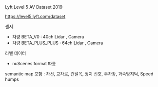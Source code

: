 Lyft Level 5 AV Dataset 2019



https://level5.lyft.com/dataset


센서 
- 차량 BETA_V0 : 40ch Lidar , Camera 
- 차량 BETA_PLUS_PLUS : 64ch Lidar , Camera 


라벨 데이터 
- nuScenes format 따름 

semantic map 포함 : 차선, 교차로, 건널목, 정지 신호, 주차장, 과속방지턱, Speed humps 

